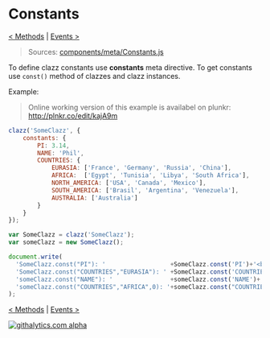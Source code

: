 Constants
=========

[< Methods](https://github.com/alexpods/ClazzJS/blob/master/docs/4.methods.md) 
|
[Events >](https://github.com/alexpods/ClazzJS/blob/master/docs/6.events.md)

> Sources: [components/meta/Constants.js](https://github.com/alexpods/ClazzJS/blob/master/src/components/meta/Constants.js)

To define clazz constants use **constants** meta directive. To get constants use `const()` method of clazzes and clazz
instances.

Example:

> Online working version of this example is availabel on plunkr: http://plnkr.co/edit/kajA9m

```js
clazz('SomeClazz', {
    constants: {
        PI: 3.14,
        NAME: 'Phil',
        COUNTRIES: {
            EURASIA: ['France', 'Germany', 'Russia', 'China'],
            AFRICA:  ['Egypt', 'Tunisia', 'Libya', 'South Africa'],
            NORTH_AMERICA: ['USA', 'Canada', 'Mexico'],
            SOUTH_AMERICA: ['Brasil', 'Argentina', 'Venezuela'],
            AUSTRALIA: ['Australia']
        }
    }
});

var SomeClazz = clazz('SomeClazz');
var someClazz = new SomeClazz();

document.write(
  'SomeClazz.const("PI"): '                  +SomeClazz.const('PI')+'<br>'+
  'SomeClazz.const("COUNTRIES","EURASIA"): ' +SomeClazz.const('COUNTRIES','EURASIA').join(', ')+'<br>'+
  'someClazz.const("NAME"): '                +someClazz.const('NAME')+'<br>'+
  'someClazz.const("COUNTRIES","AFRICA",0): '+someClazz.const("COUNTRIES","AFRICA",0)+'<br>' 
);
```

[< Methods](https://github.com/alexpods/ClazzJS/blob/master/docs/4.methods.md) 
|
[Events >](https://github.com/alexpods/ClazzJS/blob/master/docs/6.events.md)


[![githalytics.com alpha](https://cruel-carlota.pagodabox.com/69e8347d86cc19bd3091ac015a5d8e7a "githalytics.com")](http://githalytics.com/alexpods/clazzjs)
